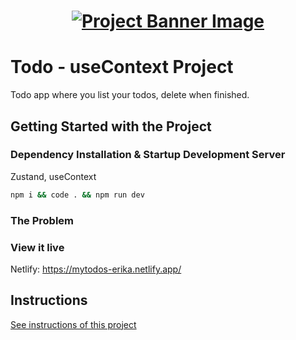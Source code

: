 <h1 align="center">
  <a href="">
    <img src="./src/assets/banner.svg" alt="Project Banner Image">
  </a>
</h1>

# Todo - useContext Project

Todo app where you list your todos, delete when finished.

## Getting Started with the Project

### Dependency Installation & Startup Development Server

Zustand, useContext

```bash
npm i && code . && npm run dev
```

### The Problem



### View it live

Netlify: https://mytodos-erika.netlify.app/ 

## Instructions

<a href="instructions.md">
   See instructions of this project
  </a>
